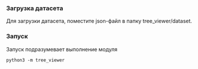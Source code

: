 ### Загрузка датасета
Для загрузки датасета, поместите json-файл в папку tree_viewer/dataset.

### Запуск
Запуск подразумевает выполнение модуля 
```shell
python3 -m tree_viewer
```